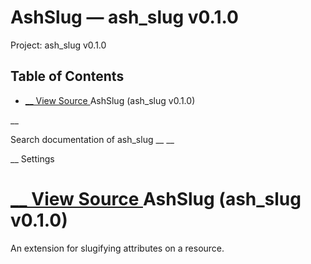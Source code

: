 # AshSlug — ash_slug v0.1.0

Project: ash_slug v0.1.0

## Table of Contents

- [ __ View Source ](external_link) AshSlug (ash_slug v0.1.0)

__

Search documentation of ash_slug __ __

__ Settings

#  [ __ View Source ](external_link) AshSlug (ash_slug v0.1.0)

An extension for slugifying attributes on a resource.
